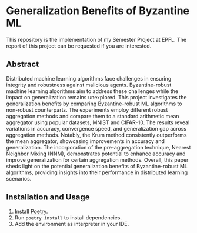 # Generalization Benefits of Byzantine ML

This repository is the implementation of my Semester Project at EPFL.
The report of this project can be requested if you are interested.

## Abstract
Distributed machine learning algorithms face challenges in ensuring integrity and robustness against malicious agents. Byzantine-robust machine learning algorithms aim to address these challenges while the impact on generalization remains unexplored. This project investigates the generalization benefits by comparing Byzantine-robust ML algorithms to non-robust counterparts. The experiments employ different robust aggregation methods and compare them to a standard arithmetic mean aggregator using popular datasets, MNIST and CIFAR-10. The results reveal variations in accuracy, convergence speed, and generalization gap across aggregation methods. Notably, the Krum method consistently outperforms the mean aggregator, showcasing improvements in accuracy and generalization. The incorporation of the pre-aggregation technique, Nearest Neighbor Mixing (NNM), demonstrates potential to enhance accuracy and improve generalization for certain aggregation methods. Overall, this paper sheds light on the potential generalization benefits of Byzantine-robust ML algorithms, providing insights into their performance in distributed learning scenarios.

## Installation and Usage

1. Install [Poetry](https://python-poetry.org/docs/).
2. Run `poetry install` to install dependencies.
3. Add the environment as interpreter in your IDE.
